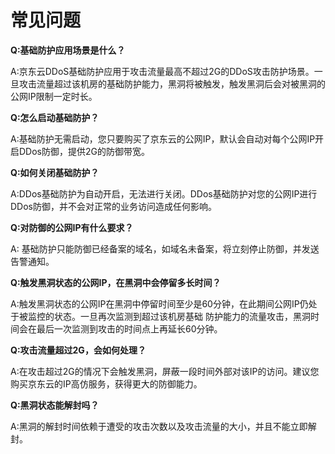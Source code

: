 # 常见问题

**Q:基础防护应用场景是什么？**

A:京东云DDoS基础防护应用于攻击流量最高不超过2G的DDoS攻击防护场景。一旦攻击流量超过该机房的基础防护能力，黑洞将被触发，触发黑洞后会对被黑洞的公网IP限制一定时长。

**Q:怎么启动基础防护？**

A:基础防护无需启动，您只要购买了京东云的公网IP，默认会自动对每个公网IP开启DDos防御，提供2G的防御带宽。

**Q:如何关闭基础防护？**

A:DDos基础防护为自动开启，无法进行关闭。DDos基础防护对您的公网IP进行DDos防御，并不会对正常的业务访问造成任何影响。

**Q:对防御的公网IP有什么要求？**

A: 基础防护只能防御已经备案的域名，如域名未备案，将立刻停止防御，并发送告警通知。

**Q:触发黑洞状态的公网IP，在黑洞中会停留多长时间？**

A:触发黑洞状态的公网IP在黑洞中停留时间至少是60分钟，在此期间公网IP仍处于被监控的状态。一旦再次监测到超过该机房基础
  防护能力的流量攻击，黑洞时间会在最后一次监测到攻击的时间点上再延长60分钟。
  
**Q:攻击流量超过2G，会如何处理？**

A:在攻击超过2G的情况下会触发黑洞，屏蔽一段时间外部对该IP的访问。建议您购买京东云的IP高仿服务，获得更大的防御能力。

**Q:黑洞状态能解封吗？**

A:黑洞的解封时间依赖于遭受的攻击次数以及攻击流量的大小，并且不能立即解封。
